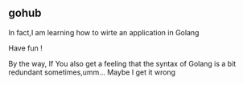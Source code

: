 ## gohub
In fact,I am learning how to wirte an application in Golang

Have fun !

By the way, If You also get a feeling that the syntax of Golang is a  bit redundant sometimes,umm... Maybe I get it wrong
